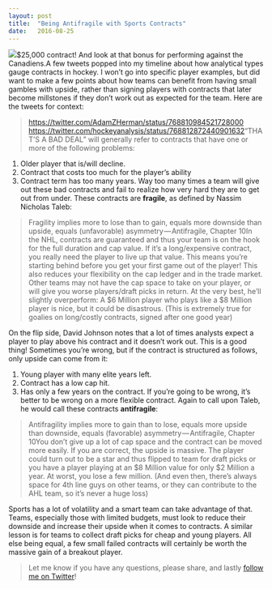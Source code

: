 ```yaml
---
layout:	post
title:	"Being Antifragile with Sports Contracts"
date:	2016-08-25
---
```


  ![](/img/1*kKTr1RqfqwKQnf_A6i9cAg.jpeg)$25,000 contract! And look at that bonus for performing against the Canadiens.A few tweets popped into my timeline about how analytical types gauge contracts in hockey. I won’t go into specific player examples, but did want to make a few points about how teams can benefit from having small gambles with upside, rather than signing players with contracts that later become millstones if they don’t work out as expected for the team. Here are the tweets for context:


> [](https://twitter.com/AdamZHerman/status/768810984521728000)<https://twitter.com/AdamZHerman/status/768810984521728000>
> [](https://twitter.com/hockeyanalysis/status/768812872440901632)<https://twitter.com/hockeyanalysis/status/768812872440901632>“THAT’S A BAD DEAL” will generally refer to contracts that have one or more of the following problems:

1. Older player that is/will decline.
2. Contract that costs too much for the player’s ability
3. Contract term has too many years.
Way too many times a team will give out these bad contracts and fail to realize how very hard they are to get out from under. These contracts are **fragile**, as defined by Nassim Nicholas Taleb:


> Fragility implies more to lose than to gain, equals more downside than upside, equals (unfavorable) asymmetry — Antifragile, Chapter 10In the NHL, contracts are guaranteed and thus your team is on the hook for the full duration and cap value. If it’s a long/expensive contract, you really need the player to live up that value. This means you’re starting behind before you get your first game out of the player! This also reduces your flexibility on the cap ledger and in the trade market. Other teams may not have the cap space to take on your player, or will give you worse players/draft picks in return. At the very best, he’ll slightly overperform: A $6 Million player who plays like a $8 Million player is nice, but it could be disastrous. (This is extremely true for goalies on long/costly contracts, signed after one good year)

On the flip side, David Johnson notes that a lot of times analysts expect a player to play above his contract and it doesn’t work out. This is a good thing! Sometimes you’re wrong, but if the contract is structured as follows, only upside can come from it:

1. Young player with many elite years left.
2. Contract has a low cap hit.
3. Has only a few years on the contract.
If you’re going to be wrong, it’s better to be wrong on a more flexible contract. Again to call upon Taleb, he would call these contracts **antifragile**:


> Antifragility implies more to gain than to lose, equals more upside than downside, equals (favorable) asymmetry — Antifragile, Chapter 10You don’t give up a lot of cap space and the contract can be moved more easily. If you are correct, the upside is massive. The player could turn out to be a star and thus flipped to team for draft picks or you have a player playing at an $8 Million value for only $2 Million a year. At worst, you lose a few million. (And even then, there’s always space for 4th line guys on other teams, or they can contribute to the AHL team, so it’s never a huge loss)

Sports has a lot of volatility and a smart team can take advantage of that. Teams, especially those with limited budgets, must look to reduce their downside and increase their upside when it comes to contracts. A similar lesson is for teams to collect draft picks for cheap and young players. All else being equal, a few small failed contracts will certainly be worth the massive gain of a breakout player.


> Let me know if you have any questions, please share, and lastly [follow me on Twitter](http://www.twitter.com/dannypage)!  